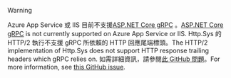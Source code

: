 > [!WARNING]
> <span data-ttu-id="d88e3-101">Azure App Service 或 IIS 目前不支援[ASP.NET Core gRPC](xref:grpc/index) 。</span><span class="sxs-lookup"><span data-stu-id="d88e3-101">[ASP.NET Core gRPC](xref:grpc/index) is not currently supported on Azure App Service or IIS.</span></span> <span data-ttu-id="d88e3-102">Http.Sys 的 HTTP/2 執行不支援 gRPC 所依賴的 HTTP 回應尾端標頭。</span><span class="sxs-lookup"><span data-stu-id="d88e3-102">The HTTP/2 implementation of Http.Sys does not support HTTP response trailing headers which gRPC relies on.</span></span> <span data-ttu-id="d88e3-103">如需詳細資訊，請參閱[此 GitHub 問題](https://github.com/dotnet/AspNetCore/issues/9020)。</span><span class="sxs-lookup"><span data-stu-id="d88e3-103">For more information, see [this GitHub issue](https://github.com/dotnet/AspNetCore/issues/9020).</span></span>
